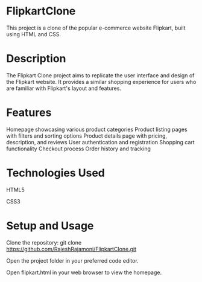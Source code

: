 # FlipkartClone
This project is a clone of the popular e-commerce website Flipkart, built using HTML and CSS.


# Description

The Flipkart Clone project aims to replicate the user interface and design of the Flipkart website. It provides a similar shopping experience for users who are familiar with Flipkart's layout and features.


# Features

Homepage showcasing various product categories
Product listing pages with filters and sorting options
Product details page with pricing, description, and reviews
User authentication and registration
Shopping cart functionality
Checkout process
Order history and tracking

# Technologies Used

HTML5

CSS3


# Setup and Usage


Clone the repository: git clone https://github.com/RajeshRajamoni/FlipkartClone.git


Open the project folder in your preferred code editor.


Open flipkart.html in your web browser to view the homepage.
